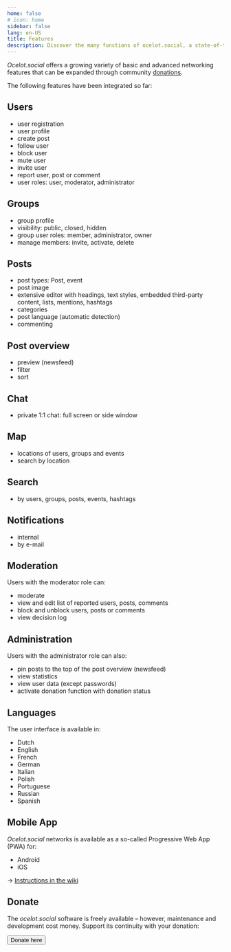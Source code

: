 ```yaml
---
home: false
# icon: home
sidebar: false
lang: en-US
title: Features
description: Discover the many functions of ocelot.social, a state-of-the-art, extensible and free open source software designed to run your social network of any size.
---
```


*Ocelot.social* offers a growing variety of basic and advanced networking features that can be expanded through community [donations](/en/donate/).

The following features have been integrated so far:

## Users

- user registration
- user profile
- create post
- follow user
- block user
- mute user
- invite user
- report user, post or comment
- user roles: user, moderator, administrator

## Groups

- group profile
- visibility: public, closed, hidden
- group user roles: member, administrator, owner
- manage members: invite, activate, delete

## Posts

- post types: Post, event
- post image
- extensive editor with headings, text styles, embedded third-party content, lists, mentions, hashtags
- categories
- post language (automatic detection)
- commenting

## Post overview

- preview (newsfeed)
- filter
- sort

## Chat

- private 1:1 chat: full screen or side window

## Map

- locations of users, groups and events
- search by location

## Search

- by users, groups, posts, events, hashtags

## Notifications

- internal
- by e-mail

## Moderation

Users with the moderator role can:

- moderate
- view and edit list of reported users, posts, comments
- block and unblock users, posts or comments
- view decision log

## Administration

Users with the administrator role can also:

- pin posts to the top of the post overview (newsfeed)
- view statistics
- view user data (except passwords)
- activate donation function with donation status

## Languages

The user interface is available in:

- Dutch
- English
- French
- German
- Italian
- Polish
- Portuguese
- Russian
- Spanish

## Mobile App

*Ocelot.social* networks is available as a so-called Progressive Web App (PWA) for:

- Android
- iOS

→ [Instructions in the wiki](https://github.com/Ocelot-Social-Community/Ocelot-Social/wiki/en:FAQ#is-there-a-mobile-app)

## Donate

The *ocelot.social* software is freely available – however, maintenance and development cost money.
Support its continuity with your donation:

<!-- markdownlint-disable MD033 -->
<a href="/en/donate/">
  <Button class="donate-button">
    Donate here
  </Button>
</a>
<!-- markdownlint-enable MD033 -->
